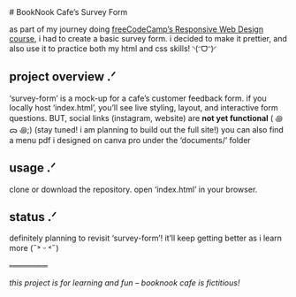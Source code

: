 <div align=”center”>
# BookNook Cafe’s Survey Form

as part of my journey doing [freeCodeCamp’s Responsive Web Design course](https://www.freecodecamp.org/learn/2022/responsive-web-design/), i had to create a basic survey form. i decided to make it prettier, and also use it to practice both my html and css skills! ◝(ᵔᗜᵔ)◜

## project overview .ᐟ
‘survey-form’ is a mock-up for a cafe’s customer feedback form.
if you locally host ‘index.html’, you’ll see live styling, layout, and interactive form questions.
BUT, social links (instagram, website) are **not yet functional** ( ꩜ ᯅ ꩜;)⁭ ⁭(stay tuned! i am planning to build out the full site!)
you can also find a menu pdf i designed on canva pro under the ‘documents/’ folder 

## usage .ᐟ
clone or download the repository.
open ‘index.html’ in your browser.

## status .ᐟ
definitely planning to revisit ‘survey-form’! it’ll keep getting better as i learn more (˶˃ ᵕ ˂˶)

═══════

*this project is for learning and fun – booknook cafe is fictitious!*
</div>
